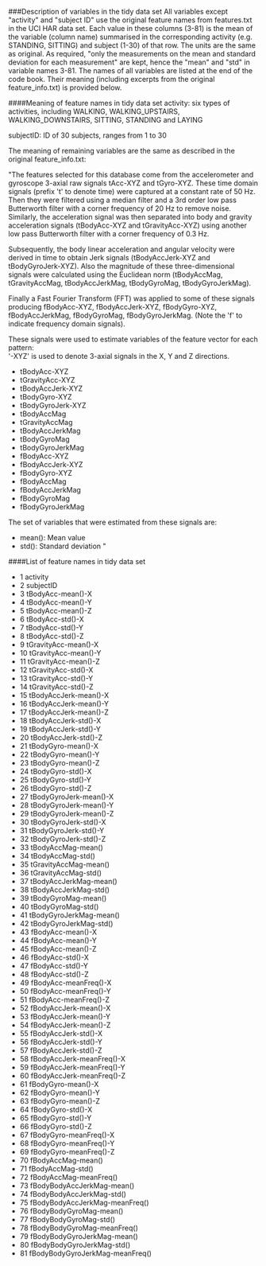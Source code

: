 ###Description of variables in the tidy data set
All variables except "activity" and "subject ID" use the original feature names from features.txt in the UCI HAR data set. Each value in these columns (3-81) is the mean of the variable (column name) summarised in the corresponding activity (e.g. STANDING, SITTING) and subject (1-30) of that row. The units are the same as original. As required, "only the measurements on the mean and standard deviation for each measurement" are kept, hence the "mean" and "std" in variable names 3-81. The names of all variables are listed at the end of the code book. Their meaning (including excerpts from the original feature_info.txt) is provided below.

####Meaning of feature names in tidy data set
activity: six types of activities, including WALKING, WALKING_UPSTAIRS, WALKING_DOWNSTAIRS, SITTING, STANDING and LAYING

subjectID: ID of 30 subjects, ranges from 1 to 30

The meaning of remaining variables are the same as described in the original feature_info.txt:

"The features selected for this database come from the accelerometer and gyroscope 3-axial raw signals tAcc-XYZ and tGyro-XYZ. These time domain signals (prefix 't' to denote time) were captured at a constant rate of 50 Hz. Then they were filtered using a median filter and a 3rd order low pass Butterworth filter with a corner frequency of 20 Hz to remove noise. Similarly, the acceleration signal was then separated into body and gravity acceleration signals (tBodyAcc-XYZ and tGravityAcc-XYZ) using another low pass Butterworth filter with a corner frequency of 0.3 Hz. 

Subsequently, the body linear acceleration and angular velocity were derived in time to obtain Jerk signals (tBodyAccJerk-XYZ and tBodyGyroJerk-XYZ). Also the magnitude of these three-dimensional signals were calculated using the Euclidean norm (tBodyAccMag, tGravityAccMag, tBodyAccJerkMag, tBodyGyroMag, tBodyGyroJerkMag). 

Finally a Fast Fourier Transform (FFT) was applied to some of these signals producing fBodyAcc-XYZ, fBodyAccJerk-XYZ, fBodyGyro-XYZ, fBodyAccJerkMag, fBodyGyroMag, fBodyGyroJerkMag. (Note the 'f' to indicate frequency domain signals). 

These signals were used to estimate variables of the feature vector for each pattern:  
'-XYZ' is used to denote 3-axial signals in the X, Y and Z directions.

* tBodyAcc-XYZ
* tGravityAcc-XYZ
* tBodyAccJerk-XYZ
* tBodyGyro-XYZ
* tBodyGyroJerk-XYZ
* tBodyAccMag
* tGravityAccMag
* tBodyAccJerkMag
* tBodyGyroMag
* tBodyGyroJerkMag
* fBodyAcc-XYZ
* fBodyAccJerk-XYZ
* fBodyGyro-XYZ
* fBodyAccMag
* fBodyAccJerkMag
* fBodyGyroMag
* fBodyGyroJerkMag

The set of variables that were estimated from these signals are: 

* mean(): Mean value
* std(): Standard deviation
"

####List of feature names in tidy data set
* 1	activity
* 2	subjectID
* 3	tBodyAcc-mean()-X
* 4	tBodyAcc-mean()-Y
* 5	tBodyAcc-mean()-Z
* 6	tBodyAcc-std()-X
* 7	tBodyAcc-std()-Y
* 8	tBodyAcc-std()-Z
* 9	tGravityAcc-mean()-X
* 10	tGravityAcc-mean()-Y
* 11	tGravityAcc-mean()-Z
* 12	tGravityAcc-std()-X
* 13	tGravityAcc-std()-Y
* 14	tGravityAcc-std()-Z
* 15	tBodyAccJerk-mean()-X
* 16	tBodyAccJerk-mean()-Y
* 17	tBodyAccJerk-mean()-Z
* 18	tBodyAccJerk-std()-X
* 19	tBodyAccJerk-std()-Y
* 20	tBodyAccJerk-std()-Z
* 21	tBodyGyro-mean()-X
* 22	tBodyGyro-mean()-Y
* 23	tBodyGyro-mean()-Z
* 24	tBodyGyro-std()-X
* 25	tBodyGyro-std()-Y
* 26	tBodyGyro-std()-Z
* 27	tBodyGyroJerk-mean()-X
* 28	tBodyGyroJerk-mean()-Y
* 29	tBodyGyroJerk-mean()-Z
* 30	tBodyGyroJerk-std()-X
* 31	tBodyGyroJerk-std()-Y
* 32	tBodyGyroJerk-std()-Z
* 33	tBodyAccMag-mean()
* 34	tBodyAccMag-std()
* 35	tGravityAccMag-mean()
* 36	tGravityAccMag-std()
* 37	tBodyAccJerkMag-mean()
* 38	tBodyAccJerkMag-std()
* 39	tBodyGyroMag-mean()
* 40	tBodyGyroMag-std()
* 41	tBodyGyroJerkMag-mean()
* 42	tBodyGyroJerkMag-std()
* 43	fBodyAcc-mean()-X
* 44	fBodyAcc-mean()-Y
* 45	fBodyAcc-mean()-Z
* 46	fBodyAcc-std()-X
* 47	fBodyAcc-std()-Y
* 48	fBodyAcc-std()-Z
* 49	fBodyAcc-meanFreq()-X
* 50	fBodyAcc-meanFreq()-Y
* 51	fBodyAcc-meanFreq()-Z
* 52	fBodyAccJerk-mean()-X
* 53	fBodyAccJerk-mean()-Y
* 54	fBodyAccJerk-mean()-Z
* 55	fBodyAccJerk-std()-X
* 56	fBodyAccJerk-std()-Y
* 57	fBodyAccJerk-std()-Z
* 58	fBodyAccJerk-meanFreq()-X
* 59	fBodyAccJerk-meanFreq()-Y
* 60	fBodyAccJerk-meanFreq()-Z
* 61	fBodyGyro-mean()-X
* 62	fBodyGyro-mean()-Y
* 63	fBodyGyro-mean()-Z
* 64	fBodyGyro-std()-X
* 65	fBodyGyro-std()-Y
* 66	fBodyGyro-std()-Z
* 67	fBodyGyro-meanFreq()-X
* 68	fBodyGyro-meanFreq()-Y
* 69	fBodyGyro-meanFreq()-Z
* 70	fBodyAccMag-mean()
* 71	fBodyAccMag-std()
* 72	fBodyAccMag-meanFreq()
* 73	fBodyBodyAccJerkMag-mean()
* 74	fBodyBodyAccJerkMag-std()
* 75	fBodyBodyAccJerkMag-meanFreq()
* 76	fBodyBodyGyroMag-mean()
* 77	fBodyBodyGyroMag-std()
* 78	fBodyBodyGyroMag-meanFreq()
* 79	fBodyBodyGyroJerkMag-mean()
* 80	fBodyBodyGyroJerkMag-std()
* 81	fBodyBodyGyroJerkMag-meanFreq()
